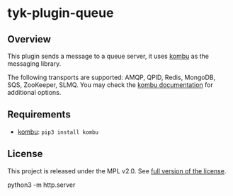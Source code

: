 # tyk-plugin-queue

## Overview

This plugin sends a message to a queue server, it uses [kombu](https://github.com/celery/kombu) as the messaging library.

The following transports are supported: AMQP, QPID, Redis, MongoDB, SQS, ZooKeeper, SLMQ. You may check the [kombu documentation](https://kombu.readthedocs.io/) for additional options.

## Requirements

- [kombu](https://github.com/celery/kombu): `pip3 install kombu`

## License

This project is released under the MPL v2.0. See [full version of the license](LICENSE.md).

python3 -m http.server
